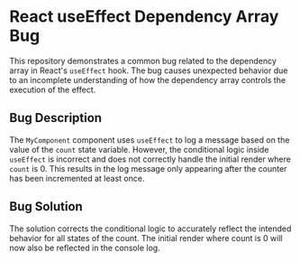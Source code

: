 # React useEffect Dependency Array Bug

This repository demonstrates a common bug related to the dependency array in React's `useEffect` hook. The bug causes unexpected behavior due to an incomplete understanding of how the dependency array controls the execution of the effect. 

## Bug Description

The `MyComponent` component uses `useEffect` to log a message based on the value of the `count` state variable. However, the conditional logic inside `useEffect` is incorrect and does not correctly handle the initial render where `count` is 0.  This results in the log message only appearing after the counter has been incremented at least once.

## Bug Solution

The solution corrects the conditional logic to accurately reflect the intended behavior for all states of the count. The initial render where count is 0 will now also be reflected in the console log. 